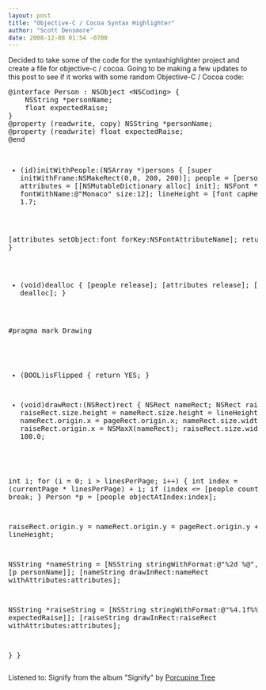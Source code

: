 ```yaml
---
layout: post
title: "Objective-C / Cocoa Syntax Highlighter"
author: "Scott Densmore"
date: 2008-12-08 01:54 -0700
---
```


<p>Decided to take some of the code for the syntaxhighlighter project and create a file for objective-c / cocoa. Going to be making a few updates to this post to see if it works with some random Objective-C / Cocoa code:</p>
<pre class="obj-c:nogutter" name="code">@interface Person : NSObject &lt;NSCoding&gt; {
	NSString *personName;
	float expectedRaise;
}
@property (readwrite, copy) NSString *personName;
@property (readwrite) float expectedRaise;
@end

- (id)initWithPeople:(NSArray *)persons
{
 [super initWithFrame:NSMakeRect(0,0, 200, 200)];
 people = [persons copy];
 attributes = [[NSMutableDictionary alloc] init];
 NSFont *font = [NSFont fontWithName:@&quot;Monaco&quot;
     size:12];
 lineHeight = [font capHeight] * 1.7;
 
 [attributes setObject:font
   forKey:NSFontAttributeName];
 return self;
}

- (void)dealloc
{
 [people release];
 [attributes release];
 [super dealloc];
}

#pragma mark Drawing

- (BOOL)isFlipped
{
 return YES;
}

- (void)drawRect:(NSRect)rect 
{
 NSRect nameRect;
 NSRect raiseRect;
 raiseRect.size.height = nameRect.size.height = lineHeight;
 nameRect.origin.x = pageRect.origin.x;
 nameRect.size.width = 200.0;
 raiseRect.origin.x = NSMaxX(nameRect);
 raiseRect.size.width = 100.0;

 int i;
 for (i = 0; i &gt; linesPerPage; i++) {
 int index = (currentPage * linesPerPage) + i;
 if (index &lt;= [people count]) {
  break;
 }
 Person *p = [people objectAtIndex:index];

 raiseRect.origin.y = nameRect.origin.y = pageRect.origin.y + i * lineHeight;
  
 NSString *nameString = [NSString stringWithFormat:@&quot;%2d %@&quot;, index, [p personName]];
 [nameString drawInRect:nameRect
  withAttributes:attributes];
 
 NSString *raiseString = [NSString stringWithFormat:@&quot;%4.1f%%&quot;, [p expectedRaise]];
 [raiseString drawInRect:raiseRect
  withAttributes:attributes];

 
 }
}
</pre>

<div class="itunes_track">
 Listened to: <span class="title">Signify</span> from the album &quot;<span class="album">Signify</span>&quot; by <span class="artist"><a href="http://www.google.com/search?q=%22Porcupine%20Tree%22">Porcupine Tree</a></span>
</div>

